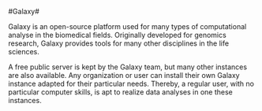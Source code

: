 #Galaxy#

Galaxy is an open-source platform used for many types of computational analyse in the biomedical fields. Originally developed for genomics research, Galaxy provides tools for many other disciplines in the life sciences. 

A free public server is kept by the Galaxy team, but many other instances are also available. Any organization or user can install their own Galaxy instance adapted for their particular needs. Thereby, a regular user, with no particular computer skills, is apt to realize data analyses in one these instances.


